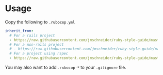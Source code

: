 # Usage

Copy the following to `.rubocop.yml`
```yaml
inherit_from:
  # For a rails project
  - https://raw.githubusercontent.com/jmschneider/ruby-style-guide/master/rails.yml
  # For a non-rails project
  # - https://raw.githubusercontent.com/jmschneider/ruby-style-guide/master/ruby.yml
  # For a project using rspec
  - https://raw.githubusercontent.com/jmschneider/ruby-style-guide/master/rspec.yml 
```

You may also want to add `.rubocop-*` to your `.gitignore` file.